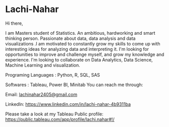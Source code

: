 # Lachi-Nahar
Hi there,

I am Masters student of Statistics. An ambitious, hardworking and smart thinking person.  Passionate about data, data analysis and data visualizations .I am motivated to constantly grow my skills to come up with interesting ideas for analyzing data and interpreting it. I'm looking for opportunities to improve and challenge myself, and grow my knowledge and experience. I'm looking to collaborate on Data Analytics, Data Science, Machine Learning and visualization. 

Programing Languages : Python, R, SQL, SAS

Softwares : Tableau, Power BI, Minitab
You can reach me through:

Email: lachinahar2405@gmail.com

LinkedIn: https://www.linkedin.com/in/lachi-nahar-4b9311ba

Please take a look at my Tableau Public profile: https://public.tableau.com/app/profile/lachi.nahar#!/


